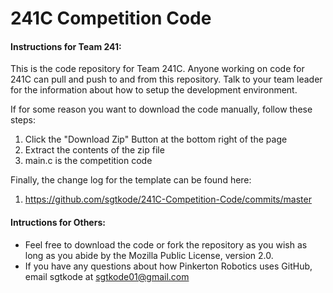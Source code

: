 # 241C Competition Code
 
#### Instructions for Team 241:

This is the code repository for Team 241C. Anyone working on code for 241C can pull and push to and from this repository. Talk to your team leader for the information about how to setup the development environment.
 
If for some reason you want to download the code manually, follow these steps:
  1. Click the "Download Zip" Button at the bottom right of the page
  2. Extract the contents of the zip file
  3. main.c is the competition code
 
Finally, the change log for the template can be found here:
  1. https://github.com/sgtkode/241C-Competition-Code/commits/master
 
 
#### Intructions for Others:
  * Feel free to download the code or fork the repository as you wish as long as you abide by the Mozilla Public License, version 2.0.
  * If you have any questions about how Pinkerton Robotics uses GitHub, email sgtkode at sgtkode01@gmail.com
